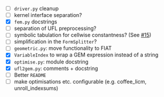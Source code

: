 - [ ] `driver.py` cleanup
 - [ ] kernel interface separation?
- [X] `fem.py` docstrings
 - [ ] separation of UFL preprocessing?
 - [ ] symbolic tabulation for cellwise constantness? (See [#15](https://github.com/firedrakeproject/tsfc/issues/15))
 - [ ] simplification in the `FormSplitter`?
- [ ] `geometric.py`: move functionality to FIAT
- [X] `VariableIndex` to wrap a GEM expression instead of a string
- [X] `optimise.py`: module docstring
- [X] `ufl2gem.py`: comments + docstring
- [ ] Better `README`
- [ ] make optimisations etc. configurable (e.g. coffee_licm, unroll_indexsums)
